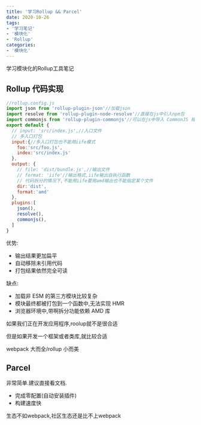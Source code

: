 ```yaml
---
title: '学习Rollup && Parcel'
date: 2020-10-26
tags:
- '学习笔记'
- '模块化'
- 'Rollup'
categories:
- '模块化'
---
```


学习模块化的Rollup工具笔记

<!-- more -->

## Rollup 代码实现

```js
//rollup.config.js
import json from 'rollup-plugin-json'//加载json
import resolve from 'rollup-plugin-node-resolve'//直接在js中引入npm包
import commonjs from 'rollup-plugin-commonjs'//可以在js中导入 CommonJS 规则的依赖
export default {
  // input: 'src/index.js',//入口文件
  // 多入口打包
  input:{//多入口打包也不能用iife模式
    foo:'src/foo.js',
    index:'src/index.js'
  },
  output: {
    // file: 'dist/bundle.js',//输出文件
    // format: 'iife'//输出格式,iife输出自执行函数
    // 代码拆分的情况下,不能用iife要用amd输出也不能指定某个文件
    dir:'dist',
    format:'amd'
  },
  plugins:[
    json(),
    resolve(),
    commonjs(),
  ]
}
```

优势:

- 输出结果更加扁平
- 自动移除未引用代码
- 打包结果依然完全可读

缺点:

- 加载非 ESM 的第三方模块比较复杂
- 模块最终都被打包到一个函数中,无法实现 HMR
- 浏览器环境中,带啊拆分功能依赖 AMD 库

如果我们正在开发应用程序,roolup就不是很合适

但是如果开发一个框架或者类库,就比较合适


webpack 大而全/rollup 小而美

## Parcel

非常简单.建议直接看文档.

- 完成零配置(自动安装插件)
- 构建速度快


生态不如webpack,社区生态还是比不上webpack
